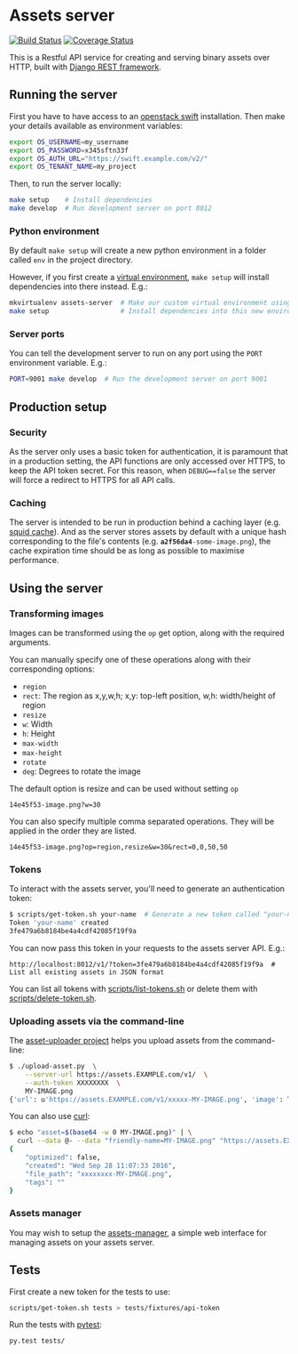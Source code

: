 Assets server
===

[![Build Status](https://travis-ci.org/ubuntudesign/assets-server.svg?branch=master)](https://travis-ci.org/ubuntudesign/assets-server)
[![Coverage Status](https://coveralls.io/repos/github/ubuntudesign/assets-server/badge.svg?branch=master)](https://coveralls.io/github/ubuntudesign/assets-server?branch=master)

This is a Restful API service for creating and serving binary assets over HTTP, built with [Django REST framework](http://www.django-rest-framework.org/).

Running the server
---

First you have to have access to an [openstack swift](http://docs.openstack.org/developer/swift/) installation. Then make your details available as environment variables:

``` bash
export OS_USERNAME=my_username
export OS_PASSWORD=x345sftn33f
export OS_AUTH_URL="https://swift.example.com/v2/"
export OS_TENANT_NAME=my_project
```

Then, to run the server locally:

``` bash
make setup    # Install dependencies
make develop  # Run development server on port 8012
```

### Python environment

By default `make setup` will create a new python environment in a folder called `env` in the project directory.

However, if you first create a [virtual environment](http://docs.python-guide.org/en/latest/dev/virtualenvs/), `make setup` will install dependencies into there instead. E.g.:

``` bash
mkvirtualenv assets-server  # Make our custom virtual environment using virtualenvwrapper
make setup                  # Install dependencies into this new environment
```

### Server ports

You can tell the development server to run on any port using the `PORT` environment variable. E.g.:

``` bash
PORT=9001 make develop  # Run the development server on port 9001
```

Production setup
---

### Security

As the server only uses a basic token for authentication, it is paramount that in a production setting, the API functions are only accessed over HTTPS, to keep the API token secret. For this reason, when `DEBUG==false` the server will force a redirect to HTTPS for all API calls.

### Caching

The server is intended to be run in production behind a caching layer (e.g. [squid cache](http://www.squid-cache.org/)). And as the server stores assets by default with a unique hash corresponding to the file's contents (e.g. <code><b>a2f56da4</b>-some-image.png</code>), the cache expiration time should be as long as possible to maximise performance.

Using the server
---

### Transforming images

Images can be transformed using the `op` get option, along with the required arguments.

You can manually specify one of these operations along with their corresponding options:
 - `region`
  - `rect`: The region as x,y,w,h; x,y: top-left position, w,h: width/height of region
 - `resize`
  - `w`: Width
  - `h`: Height
  - `max-width`
  - `max-height`
 - `rotate`
  - `deg`: Degrees to rotate the image

The default option is resize and can be used without setting `op`
```
14e45f53-image.png?w=30
```

You can also specify multiple comma separated operations. They will be applied in the order they are listed.
```
14e45f53-image.png?op=region,resize&w=30&rect=0,0,50,50
```


### Tokens

To interact with the assets server, you'll need to generate an authentication token:

``` bash
$ scripts/get-token.sh your-name  # Generate a new token called "your-name"
Token 'your-name' created
3fe479a6b8184be4a4cdf42085f19f9a
```

You can now pass this token in your requests to the assets server API. E.g.:

```
http://localhost:8012/v1/?token=3fe479a6b8184be4a4cdf42085f19f9a  # List all existing assets in JSON format
```

You can list all tokens with [scripts/list-tokens.sh](scripts/list-tokens.sh) or delete them with [scripts/delete-token.sh](scripts/delete-token.sh).

### Uploading assets via the command-line

The [asset-uploader project](https://github.com/ubuntudesign/asset-uploader) helps you upload assets from the command-line:

``` bash
$ ./upload-asset.py  \
    --server-url https://assets.EXAMPLE.com/v1/  \
    --auth-token XXXXXXXX  \
    MY-IMAGE.png
{'url': u'https://assets.EXAMPLE.com/v1/xxxxx-MY-IMAGE.png', 'image': True, 'created': u'Tue Sep 27 16:13:22 2016', 'file_path': u'xxxxx-MY-IMAGE.png', 'tags': u''}
```

You can also use [curl](https://curl.haxx.se/docs/manpage.html):

``` bash
$ echo "asset=$(base64 -w 0 MY-IMAGE.png)" | \
  curl --data @- --data "friendly-name=MY-IMAGE.png" "https://assets.EXAMPLE.com/v1/?token=XXXXXX"
{
    "optimized": false,
    "created": "Wed Sep 28 11:07:33 2016",
    "file_path": "xxxxxxxx-MY-IMAGE.png",
    "tags": ""
}
```

### Assets manager

You may wish to setup the [assets-manager](https://github.com/ubuntudesign/assets-manager/), a simple web interface for managing assets on your assets server.

Tests
---

First create a new token for the tests to use:

``` bash
scripts/get-token.sh tests > tests/fixtures/api-token
```

Run the tests with [pytest](http://pytest.org/):

``` bash
py.test tests/
```
